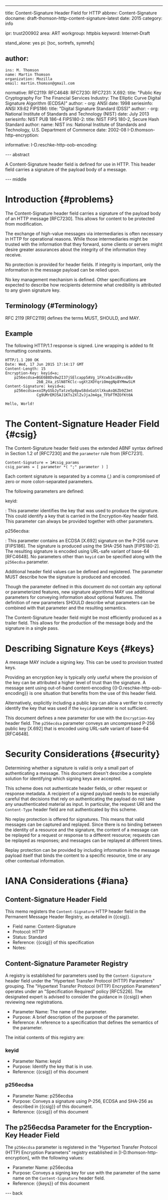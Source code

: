 ---
title: Content-Signature Header Field for HTTP
abbrev: Content-Signature
docname: draft-thomson-http-content-signature-latest
date: 2015
category: info

ipr: trust200902
area: ART
workgroup: httpbis
keyword: Internet-Draft

stand_alone: yes
pi: [toc, sortrefs, symrefs]

author:
 -
    ins: M. Thomson
    name: Martin Thomson
    organization: Mozilla
    email: martin.thomson@gmail.com

normative:
  RFC2119:
  RFC4648:
  RFC7230:
  RFC7231:
  X.692:
     title: "Public Key Cryptography For The Financial Services Industry: The Elliptic Curve Digital Signature Algorithm (ECDSA)"
     author:
       - org: ANSI
     date: 1998
     seriesinfo: ANSI X9.62
  FIPS186:
    title: "Digital Signature Standard (DSS)"
    author:
      - org: National Institute of Standards and Technology (NIST)
    date: July 2013
    seriesinfo: NIST PUB 186-4
  FIPS180-2:
    title: NIST FIPS 180-2, Secure Hash Standard
    author:
      name: NIST
      ins: National Institute of Standards and Technology, U.S. Department of Commerce
    date: 2002-08
  I-D.thomson-http-encryption:

informative:
  I-D.reschke-http-oob-encoding:


--- abstract

A Content-Signature header field is defined for use in HTTP.  This header field
carries a signature of the payload body of a message.


--- middle

# Introduction        {#problems}

The Content-Signature header field carries a signature of the payload body of an
HTTP message [RFC7230].  This allows for content to be protected from
modification.

The exchange of high-value messages via intermediaries is often necessary in
HTTP for operational reasons.  While those intermediaries might be trusted with
the information that they forward, some clients or servers might desire greater
assurances about the integrity of the information they receive.

No protection is provided for header fields.  If integrity is important, only
the information in the message payload can be relied upon.

No key management mechanism is defined.  Other specifications are expected to
describe how recipients determine what credibility is attributed to any given
signature key.


## Terminology          {#Terminology}

RFC 2119 [RFC2119] defines the terms MUST, SHOULD, and MAY.

## Example

The following HTTP/1.1 response is signed.  Line wrapping is added to fit
formatting constraints.

~~~
HTTP/1.1 200 OK
Date: Wed, 17 Jun 2015 17:14:17 GMT
Content-Length: 15
Encryption-Key: keyid=a;
    p256ecdsa=BGE6B8Dv8w2I37jSElcapp5AVg_1FXcwbIeiBkvxEBv
              2bB_2Xa_zSlN8TKClc-ugXt2XDYqriOmqgNp8YMmwSLM
Content-Signature: keyid=a;
    p256ecdsa=xoIRyGSbJyTatze5p8pwS8dxGaStlXkuAsQ6Zb9Z3mt
              Cg9UMrEMJ5AJ1KTs2XlZvJjaJm4ga_TFbFTMZOfKt0A

Hello, World!
~~~

# The Content-Signature Header Field {#csig}

The Content-Signature header field uses the extended ABNF syntax defined in
Section 1.2 of [RFC7230] and the `parameter` rule from [RFC7231].

~~~
Content-Signature = 1#csig_params
csig_params = [ parameter *( ";" parameter ) ]
~~~

Each content signature is separated by a comma (,) and is compromised of zero or
more colon-separated parameters.

The following parameters are defined:

keyid:

: This parameter identifies the key that was used to produce the signature.
  This could identify a key that is carried in the Encryption-Key header field.
  This parameter can always be provided together with other parameters.

p256ecdsa:

: This parameter contains an ECDSA [X.692] signature on the P-256 curve
  [FIPS186].  The signature is produced using the SHA-256 hash [FIPS180-2].  The
  resulting signature is encoded using URL-safe variant of base-64 [RFC4648].
  No parameters other than `keyid` can be specified along with the `p256ecdsa`
  parameter.


Additional header field values can be defined and registered.  The parameter
MUST describe how the signature is produced and encoded.

Though the parameter defined in this document do not contain any optional or
parameterized features, new signature algorithms MAY use additional parameters
for conveying information about optional features.  The definition of new
parameters SHOULD describe what parameters can be combined with that parameter
and the resulting semantics.

The Content-Signature header field might be most efficiently produced as a
trailer field.  This allows for the production of the message body and the
signature in a single pass.


# Describing Signature Keys {#keys}

A message MAY include a signing key.  This can be used to provision trusted
keys.

Providing an encryption key is typically only useful where the provision of the
key can be attributed a higher level of trust than the signature.  A message
sent using out-of-band content-encoding {{I-D.reschke-http-oob-encoding}} is one
situation that benefits from the use of this header field.

Alternatively, explicitly including a public key can allow a verifier to
correctly identify the key that was used if the `keyid` parameter is not
sufficient.

This document defines a new parameter for use with the `Encryption-Key` header
field.  The `p256ecdsa` parameter conveys an uncompressed P-256 public key
[X.692] that is encoded using URL-safe variant of base-64 [RFC4648].


# Security Considerations {#security}

Determining whether a signature is valid is only a small part of authenticating
a message. This document doesn't describe a complete solution for identifying
which signing keys are accepted.

This scheme does not authenticate header fields, or other request or response
metadata.  A recipient of a signed payload needs to be especially careful that
decisions that rely on authenticating the payload do not take any
unauthenticated material as input.  In particular, the request URI and the
`Content-Type` header field are not authenticated by this scheme.

No replay protection is offered for signatures.  This means that valid messages
can be captured and replayed.  Since there is no binding between the identity of
a resource and the signature, the content of a message can be replayed for a
request or response to a different resource; requests can be replayed as
responses; and messages can be replayed at different times.

Replay protection can be provided by including information in the message
payload itself that binds the content to a specific resource, time or any other
contextual information.


# IANA Considerations {#iana}

## Content-Signature Header Field

This memo registers the `Content-Signature` HTTP header field in the Permanent
Message Header Registry, as detailed in {{csig}}.

* Field name: Content-Signature
* Protocol: HTTP
* Status: Standard
* Reference: {{csig}} of this specification
* Notes:


## Content-Signature Parameter Registry

A registry is established for parameters used by the `Content-Signature` header
field under the "Hypertext Transfer Protocol (HTTP) Parameters" grouping.  The
"Hypertext Transfer Protocol (HTTP) Encryption Parameters" operates under an
"Specification Required" policy [RFC5226].  The designated expert is advised to
consider the guidance in {{csig}} when reviewing new registrations.

* Parameter Name: The name of the parameter.
* Purpose: A brief description of the purpose of the parameter.
* Reference: A reference to a specification that defines the semantics of the parameter.

The initial contents of this registry are:

### keyid

* Parameter Name: keyid
* Purpose: Identify the key that is in use.
* Reference: {{csig}} of this document

### p256ecdsa

* Parameter Name: p256ecdsa
* Purpose: Conveys a signature using P-256, ECDSA and SHA-256 as described in
  {{csig}} of this document.
* Reference: {{csig}} of this document


## The p256ecdsa Parameter for the Encryption-Key Header Field

The `p256ecdsa` parameter is registered in the "Hypertext Transfer Protocol
(HTTP) Encryption Parameters" registry established in
[I-D.thomson-http-encryption], with the following values:

* Parameter Name: p256ecdsa
* Purpose: Conveys a signing key for use with the parameter of the same name on
  the `Content-Signature` header field.
* Reference: {{keys}} of this document

--- back
